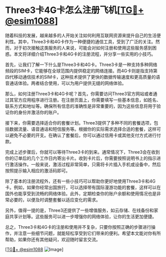 # Three3卡4G卡怎么注册飞机[[TG💪+ @esim1088](https://t.me/s/esim1088)]

随着科技的发展，越来越多的人开始关注如何利用互联网资源来提升自己的生活便利性。其中，Three3卡和4G卡作为一种便捷的通信工具，受到了广泛的关注。然而，对于初次接触这类服务的人来说，可能会对如何注册和使用这些服务感到困惑。本文将详细介绍Three3卡和4G卡的注册流程，并分享一些实用的小技巧。

首先，让我们了解一下什么是Three3卡和4G卡。Three3卡是一种支持多种网络频段的SIM卡，它能够在全球范围内提供稳定的网络连接。而4G卡则是指支持第四代移动通信技术的SIM卡，这种技术提供了更快的数据传输速度和更高质量的语音通话体验。两者结合使用，可以为用户提供无缝的网络体验。

那么，如何注册Three3卡和4G卡呢？首先，你需要访问Three3官方网站或者通过其官方应用程序进行注册。在注册页面上，你需要填写一些基本信息，如姓名、联系方式和地址等。确保所有信息的准确性是非常重要的，因为这些信息将用于验证你的身份并激活你的账户。

接下来，你需要选择适合你的套餐计划。Three3提供了多种不同的套餐选项，包括数据流量、语音通话和短信服务等。根据你的实际需求选择合适的套餐，这样可以避免不必要的开支。在确认了套餐后，你可以通过信用卡或其他支付方式进行付款。

完成上述步骤后，你就可以等待Three3卡的到来。通常情况下，Three3会在收到你的订单后的几个工作日内寄出卡片。收到卡片后，你需要按照说明书上的指示进行激活操作。一般来说，激活过程非常简单，只需将卡片插入手机或设备中，然后按照提示输入相应的激活码即可。

除了基本的注册流程外，还有一些小技巧可以帮助你更好地使用Three3卡和4G卡。例如，如果你经常出国旅行，可以选择带有国际漫游功能的套餐，这样可以在国外也能享受到流畅的网络体验。此外，定期检查你的账户余额和使用情况也是非常必要的，以便及时调整套餐以适应变化的需求。

另外，值得一提的是，Three3还提供了一些增值服务，如云存储、在线备份和家庭共享计划等。这些服务可以进一步增强你的网络体验，让你的生活更加便捷。

总之，Three3卡和4G卡的注册和使用并不复杂，只要你按照正确的步骤进行操作，并注意一些细节问题，就能轻松享受到它们带来的便利。希望本文能对你有所帮助，如果你还有其他疑问，欢迎随时留言交流。

[[TG💪+ @esim1088](https://t.me/s/esim1088) ![Image](https://i.postimg.cc/4NQfJmqS/Snipaste-2025-05-13-00-14-12.png)]